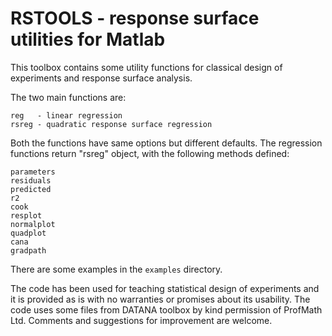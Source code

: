 # RSTOOLS - response surface utilities for Matlab

This toolbox contains some utility functions for classical design of experiments and response surface analysis. 

The two main functions are:

	reg   - linear regression
	rsreg - quadratic response surface regression

Both the functions have same options but different defaults. The regression functions return "rsreg" object, with the following methods defined:

	parameters
	residuals
	predicted
	r2
	cook
	resplot
	normalplot
	quadplot
	cana
	gradpath

There are some examples in the `examples` directory.

The code has been used for teaching statistical design of experiments and it is provided as is with no warranties or promises about its usability. The code uses some files from DATANA toolbox by kind permission of ProfMath Ltd. Comments and suggestions for improvement are welcome.
